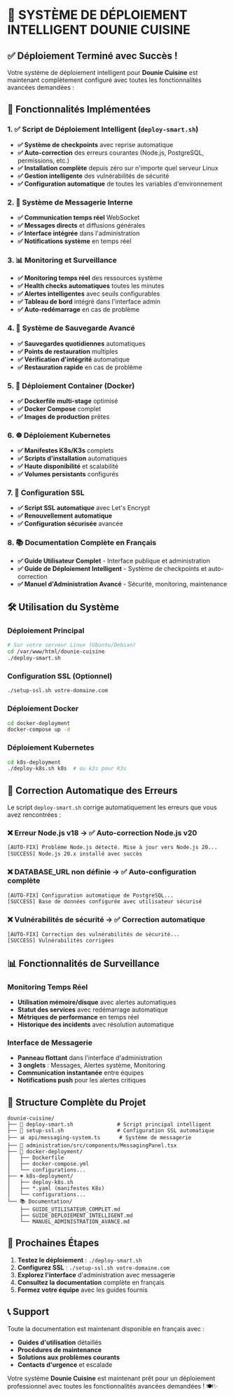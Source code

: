 # 🚀 SYSTÈME DE DÉPLOIEMENT INTELLIGENT DOUNIE CUISINE

## ✅ Déploiement Terminé avec Succès !

Votre système de déploiement intelligent pour **Dounie Cuisine** est maintenant complètement configuré avec toutes les fonctionnalités avancées demandées :

## 🎯 Fonctionnalités Implémentées

### 1. ✅ Script de Déploiement Intelligent (`deploy-smart.sh`)
- **✅ Système de checkpoints** avec reprise automatique
- **✅ Auto-correction** des erreurs courantes (Node.js, PostgreSQL, permissions, etc.)
- **✅ Installation complète** depuis zéro sur n'importe quel serveur Linux
- **✅ Gestion intelligente** des vulnérabilités de sécurité
- **✅ Configuration automatique** de toutes les variables d'environnement

### 2. 💬 Système de Messagerie Interne
- **✅ Communication temps réel** WebSocket
- **✅ Messages directs** et diffusions générales
- **✅ Interface intégrée** dans l'administration
- **✅ Notifications système** en temps réel

### 3. 📊 Monitoring et Surveillance
- **✅ Monitoring temps réel** des ressources système
- **✅ Health checks automatiques** toutes les minutes
- **✅ Alertes intelligentes** avec seuils configurables
- **✅ Tableau de bord** intégré dans l'interface admin
- **✅ Auto-redémarrage** en cas de problème

### 4. 💾 Système de Sauvegarde Avancé
- **✅ Sauvegardes quotidiennes** automatiques
- **✅ Points de restauration** multiples
- **✅ Vérification d'intégrité** automatique
- **✅ Restauration rapide** en cas de problème

### 5. 🐳 Déploiement Container (Docker)
- **✅ Dockerfile multi-stage** optimisé
- **✅ Docker Compose** complet
- **✅ Images de production** prêtes

### 6. ☸️ Déploiement Kubernetes
- **✅ Manifestes K8s/K3s** complets
- **✅ Scripts d'installation** automatiques
- **✅ Haute disponibilité** et scalabilité
- **✅ Volumes persistants** configurés

### 7. 🔐 Configuration SSL
- **✅ Script SSL automatique** avec Let's Encrypt
- **✅ Renouvellement automatique**
- **✅ Configuration sécurisée** avancée

### 8. 📚 Documentation Complète en Français
- **✅ Guide Utilisateur Complet** - Interface publique et administration
- **✅ Guide de Déploiement Intelligent** - Système de checkpoints et auto-correction
- **✅ Manuel d'Administration Avancé** - Sécurité, monitoring, maintenance

## 🛠️ Utilisation du Système

### Déploiement Principal
```bash
# Sur votre serveur Linux (Ubuntu/Debian)
cd /var/www/html/dounie-cuisine
./deploy-smart.sh
```

### Configuration SSL (Optionnel)
```bash
./setup-ssl.sh votre-domaine.com
```

### Déploiement Docker
```bash
cd docker-deployment
docker-compose up -d
```

### Déploiement Kubernetes
```bash
cd k8s-deployment
./deploy-k8s.sh k8s  # ou k3s pour K3s
```

## 🎯 Correction Automatique des Erreurs

Le script `deploy-smart.sh` corrige automatiquement les erreurs que vous avez rencontrées :

### ❌ Erreur Node.js v18 → ✅ Auto-correction Node.js v20
```bash
[AUTO-FIX] Problème Node.js détecté. Mise à jour vers Node.js 20...
[SUCCESS] Node.js 20.x installé avec succès
```

### ❌ DATABASE_URL non définie → ✅ Auto-configuration complète
```bash
[AUTO-FIX] Configuration automatique de PostgreSQL...
[SUCCESS] Base de données configurée avec utilisateur sécurisé
```

### ❌ Vulnérabilités de sécurité → ✅ Correction automatique
```bash
[AUTO-FIX] Correction des vulnérabilités de sécurité...
[SUCCESS] Vulnérabilités corrigées
```

## 📊 Fonctionnalités de Surveillance

### Monitoring Temps Réel
- **Utilisation mémoire/disque** avec alertes automatiques
- **Statut des services** avec redémarrage automatique
- **Métriques de performance** en temps réel
- **Historique des incidents** avec résolution automatique

### Interface de Messagerie
- **Panneau flottant** dans l'interface d'administration
- **3 onglets** : Messages, Alertes système, Monitoring
- **Communication instantanée** entre équipes
- **Notifications push** pour les alertes critiques

## 📁 Structure Complète du Projet

```
dounie-cuisine/
├── 🚀 deploy-smart.sh              # Script principal intelligent
├── 🔐 setup-ssl.sh                 # Configuration SSL automatique
├── 📊 api/messaging-system.ts      # Système de messagerie
├── 💬 administration/src/components/MessagingPanel.tsx
├── 🐳 docker-deployment/
│   ├── Dockerfile
│   ├── docker-compose.yml
│   └── configurations...
├── ☸️ k8s-deployment/
│   ├── deploy-k8s.sh
│   ├── *.yaml (manifestes K8s)
│   └── configurations...
└── 📚 Documentation/
    ├── GUIDE_UTILISATEUR_COMPLET.md
    ├── GUIDE_DEPLOIEMENT_INTELLIGENT.md
    └── MANUEL_ADMINISTRATION_AVANCE.md
```

## 🎉 Prochaines Étapes

1. **Testez le déploiement** : `./deploy-smart.sh`
2. **Configurez SSL** : `./setup-ssl.sh votre-domaine.com`
3. **Explorez l'interface** d'administration avec messagerie
4. **Consultez la documentation** complète en français
5. **Formez votre équipe** avec les guides fournis

## 📞 Support

Toute la documentation est maintenant disponible en français avec :
- **Guides d'utilisation** détaillés
- **Procédures de maintenance**
- **Solutions aux problèmes courants**
- **Contacts d'urgence** et escalade

Votre système **Dounie Cuisine** est maintenant prêt pour un déploiement professionnel avec toutes les fonctionnalités avancées demandées ! 🍽️✨
